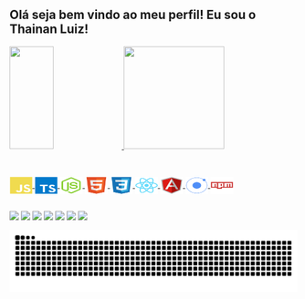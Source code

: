 ## Olá seja bem vindo ao meu perfil! Eu sou o Thainan  Luiz! 
 <div>
 
  <a href="https://github.com/thainanluiz1">
  <img height="180px" width="39%" float="left" src="https://github-readme-stats.vercel.app/api?username=thainanluiz1&border_radius=10&show_icons=true&theme=dark&include_all_commits=true&count_private=true&icon_color=#fff"/>
  <img height="180px" width="59%" float="right" src="https://github-readme-stats.vercel.app/api/top-langs/?username=thainanluiz1&layout=compact&count_private=true&langs_count=7&theme=dark"/>
</div>
  
 ##
  
<div style="display: inline_block"><br>
 
  <img align="center" alt="Thainan-Js" height="30" width="40" src="https://raw.githubusercontent.com/devicons/devicon/master/icons/javascript/javascript-plain.svg">
  <img align="center" alt="Thainan-Ts" height="30" width="40" src="https://raw.githubusercontent.com/devicons/devicon/master/icons/typescript/typescript-plain.svg">
  <img align="center" alt="Thainan-Node" height="30" width="40" src="https://raw.githubusercontent.com/devicons/devicon/master/icons/nodejs/nodejs-original.svg">
  <img align="center" alt="Thainan-HTML" height="30" width="40" src="https://raw.githubusercontent.com/devicons/devicon/master/icons/html5/html5-original.svg">
  <img align="center" alt="Thainan-CSS" height="30" width="40" src="https://raw.githubusercontent.com/devicons/devicon/master/icons/css3/css3-original.svg">
  <img align="center" alt="Thainan-React" height="30" width="40" src="https://raw.githubusercontent.com/devicons/devicon/master/icons/react/react-original.svg">
  <img align="center" alt="Thainan-Angular" height="30" width="40" src="https://raw.githubusercontent.com/devicons/devicon/master/icons/angularjs/angularjs-original.svg">
  <img align="center" alt="Thainan-Ionic" height="30" width="40" src="https://raw.githubusercontent.com/devicons/devicon/master/icons/ionic/ionic-original.svg"> 
  <img align="center" alt="Thainan-NPM" height="30" width="40" src="https://raw.githubusercontent.com/devicons/devicon/master/icons/npm/npm-original-wordmark.svg"> 
 
</div>

 ##
  
<div style="justify-content: space-between">
 
  <a href="https://instagram.com/thainan.luiz7" target="_blank"><img src="https://img.shields.io/badge/-Instagram-%23E4405F?style=for-the-badge&logo=instagram&logoColor=white" target="_blank"></a>
 <a href="https://discord.gg/QrUHtHQMnY" target="_blank"><img src="https://img.shields.io/badge/Discord-7289DA?style=for-the-badge&logo=discord&logoColor=white" target="_blank"></a> 
  <a href = "mailto:thainandj@hotmail.com"><img src="https://img.shields.io/badge/Microsoft_Outlook-0078D4?style=for-the-badge&logo=microsoft-outlook&logoColor=white" target="_blank"></a>
  <a href="https://www.linkedin.com/in/thainanluiz12345/" target="_blank"><img src="https://img.shields.io/badge/-LinkedIn-%230077B5?style=for-the-badge&logo=linkedin&logoColor=white" target="_blank"></a>
  <img src="https://img.shields.io/badge/Windows-0078D6?style=for-the-badge&logo=windows&logoColor=white" />
  <img src="https://img.shields.io/badge/Xbox-107C10?style=for-the-badge&logo=xbox&logoColor=white" />
  <img src="https://img.shields.io/badge/Steam-000000?style=for-the-badge&logo=steam&logoColor=white" />

 ![Snake animation](https://github.com/thainanluiz1/thainanluiz1/blob/output/github-contribution-grid-snake.svg)
 
</div>
